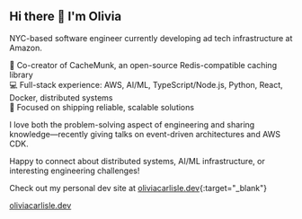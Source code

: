 ## Hi there 👋 I'm Olivia

NYC-based software engineer currently developing ad tech infrastructure at Amazon.

🚀 Co-creator of CacheMunk, an open-source Redis-compatible caching library  
💻 Full-stack experience: AWS, AI/ML, TypeScript/Node.js, Python, React, Docker, distributed systems  
🎯 Focused on shipping reliable, scalable solutions

I love both the problem-solving aspect of engineering and sharing knowledge—recently giving talks on event-driven architectures and AWS CDK.

Happy to connect about distributed systems, AI/ML infrastructure, or interesting engineering challenges!

Check out my personal dev site at [oliviacarlisle.dev](https://oliviacarlisle.dev){:target="_blank"}

<a href="https://oliviacarlisle.dev" target="_blank" rel="noopener noreferrer">oliviacarlisle.dev</a>
